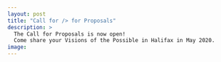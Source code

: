 ```yaml
---
layout: post
title: "Call for /> for Proposals"
description: >
  The Call for Proposals is now open! 
  Come share your Visions of the Possible in Halifax in May 2020. 
image: 
---
```

